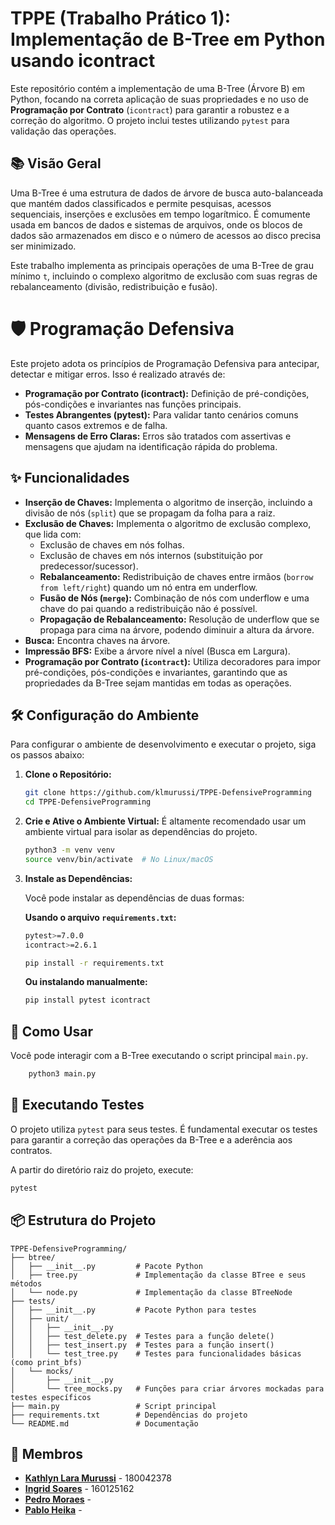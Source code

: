 # TPPE (Trabalho Prático 1): Implementação de B-Tree em Python usando icontract

Este repositório contém a implementação de uma B-Tree (Árvore B) em Python, focando na correta aplicação de suas propriedades e no uso de **Programação por Contrato** (`icontract`) para garantir a robustez e a correção do algoritmo. O projeto inclui testes utilizando `pytest` para validação das operações.

## 📚 Visão Geral

Uma B-Tree é uma estrutura de dados de árvore de busca auto-balanceada que mantém dados classificados e permite pesquisas, acessos sequenciais, inserções e exclusões em tempo logarítmico. É comumente usada em bancos de dados e sistemas de arquivos, onde os blocos de dados são armazenados em disco e o número de acessos ao disco precisa ser minimizado.

Este trabalho implementa as principais operações de uma B-Tree de grau mínimo `t`, incluindo o complexo algoritmo de exclusão com suas regras de rebalanceamento (divisão, redistribuição e fusão).

# 🛡️ Programação Defensiva

Este projeto adota os princípios de Programação Defensiva para antecipar, detectar e mitigar erros. Isso é realizado através de:

- **Programação por Contrato (icontract):** Definição de pré-condições, pós-condições e invariantes nas funções principais.
- **Testes Abrangentes (pytest):** Para validar tanto cenários comuns quanto casos extremos e de falha.
- **Mensagens de Erro Claras:** Erros são tratados com assertivas e mensagens que ajudam na identificação rápida do problema.
  
## ✨ Funcionalidades

  * **Inserção de Chaves:** Implementa o algoritmo de inserção, incluindo a divisão de nós (`split`) que se propagam da folha para a raiz.
  * **Exclusão de Chaves:** Implementa o algoritmo de exclusão complexo, que lida com:
      * Exclusão de chaves em nós folhas.
      * Exclusão de chaves em nós internos (substituição por predecessor/sucessor).
      * **Rebalanceamento:** Redistribuição de chaves entre irmãos (`borrow from left/right`) quando um nó entra em underflow.
      * **Fusão de Nós (`merge`):** Combinação de nós com underflow e uma chave do pai quando a redistribuição não é possível.
      * **Propagação de Rebalanceamento:** Resolução de underflow que se propaga para cima na árvore, podendo diminuir a altura da árvore.
  * **Busca:** Encontra chaves na árvore.
  * **Impressão BFS:** Exibe a árvore nível a nível (Busca em Largura).
  * **Programação por Contrato (`icontract`):** Utiliza decoradores para impor pré-condições, pós-condições e invariantes, garantindo que as propriedades da B-Tree sejam mantidas em todas as operações.

## 🛠️ Configuração do Ambiente

Para configurar o ambiente de desenvolvimento e executar o projeto, siga os passos abaixo:

1.  **Clone o Repositório:**

    ```bash
    git clone https://github.com/klmurussi/TPPE-DefensiveProgramming
    cd TPPE-DefensiveProgramming
    ```

2.  **Crie e Ative o Ambiente Virtual:**
    É altamente recomendado usar um ambiente virtual para isolar as dependências do projeto.

    ```bash
    python3 -m venv venv
    source venv/bin/activate  # No Linux/macOS
    ```

3. **Instale as Dependências:**

    Você pode instalar as dependências de duas formas:

    **Usando o arquivo `requirements.txt`:**

    ```bash
    pytest>=7.0.0
    icontract>=2.6.1
    ```

    ```bash
    pip install -r requirements.txt
    ```

    **Ou instalando manualmente:**

    ```bash
    pip install pytest icontract
    ```

## 🚀 Como Usar

Você pode interagir com a B-Tree executando o script principal `main.py`.

```bash
    python3 main.py
```

## 🧪 Executando Testes

O projeto utiliza `pytest` para seus testes. É fundamental executar os testes para garantir a correção das operações da B-Tree e a aderência aos contratos.

A partir do diretório raiz do projeto, execute:

```bash
pytest
```

## 📦 Estrutura do Projeto

```
TPPE-DefensiveProgramming/
├── btree/
│   ├── __init__.py         # Pacote Python
│   ├── tree.py             # Implementação da classe BTree e seus métodos
│   └── node.py             # Implementação da classe BTreeNode
├── tests/
│   ├── __init__.py         # Pacote Python para testes
│   ├── unit/
│   │   ├── __init__.py
│   │   ├── test_delete.py  # Testes para a função delete()
│   │   ├── test_insert.py  # Testes para a função insert()
│   │   └── test_tree.py    # Testes para funcionalidades básicas (como print_bfs)
│   └── mocks/
│       ├── __init__.py
│       └── tree_mocks.py   # Funções para criar árvores mockadas para testes específicos
├── main.py                 # Script principal
├── requirements.txt        # Dependências do projeto
└── README.md               # Documentação
```

## 👥 Membros

- **[Kathlyn Lara Murussi](https://github.com/klmurussi)** - 180042378
- **[Ingrid Soares](https://github.com/ingrdsoares)** - 160125162
- **[Pedro Moraes](https://github.com/ingrdsoares)** - 
- **[Pablo Heika](https://github.com/ingrdsoares)** - 

